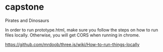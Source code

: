 # capstone
Pirates and Dinosaurs

In order to run prototype.html, make sure you follow the steps on how to run
files locally. Otherwise, you will get CORS when running in chrome.

https://github.com/mrdoob/three.js/wiki/How-to-run-things-locally
